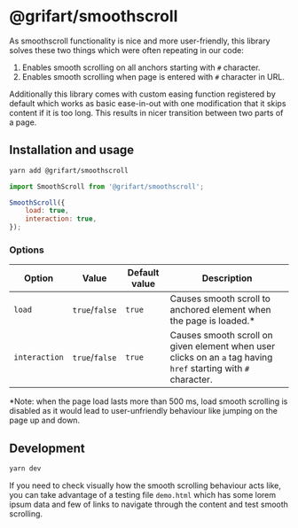 # @grifart/smoothscroll

As smoothscroll functionality is nice and more user-friendly, this library solves these two things which were often repeating in our code:

1. Enables smooth scrolling on all anchors starting with `#` character.
2. Enables smooth scrolling when page is entered with `#` character in URL.

Additionally this library comes with custom easing function registered by default which works as basic ease-in-out with one modification that it skips content if it is too long. This results in nicer transition between two parts of a page.


## Installation and usage

```bash
yarn add @grifart/smoothscroll
```

```javascript
import SmoothScroll from '@grifart/smoothscroll';

SmoothScroll({
	load: true,
	interaction: true,
});
```

### Options

| Option | Value | Default value | Description |
| --- | --- | --- | --- |
| `load` | `true`/`false` | `true` | Causes smooth scroll to anchored element when the page is loaded.\*
| `interaction` | `true`/`false` | `true` | Causes smooth scroll on given element when user clicks on an `a` tag having `href` starting with `#` character.

\*Note: when the page load lasts more than 500 ms, load smooth scrolling is disabled as it would lead to user-unfriendly behaviour like jumping on the page up and down.


## Development

```bash
yarn dev
```

If you need to check visually how the smooth scrolling behaviour acts like, you can take advantage of a testing file `demo.html` which has some lorem ipsum data and few of links to navigate through the content and test smooth scrolling.
